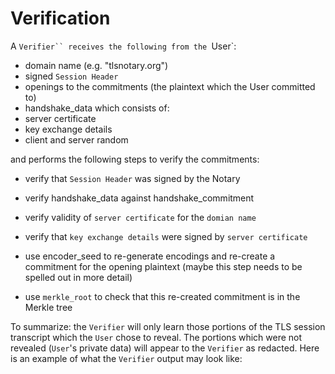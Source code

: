 # Verification

A `Verifier`` receives the following from the `User`:

<!-- TODO will explain each -->

- domain name (e.g. "tlsnotary.org")
- signed `Session Header`
- openings to the commitments (the plaintext which the User committed to)
- handshake_data which consists of:
 - server certificate
 - key exchange details
 - client and server random

and performs the following steps to verify the commitments:

<!-- // you can see these steps in tlsn/tlsn-core/tests/api.rs -->

- verify that `Session Header` was signed by the Notary
- verify handshake_data against handshake_commitment
- verify validity of `server certificate` for the `domian name`
- verify that `key exchange details` were signed by `server certificate`

- use encoder_seed to re-generate encodings and re-create a commitment for the opening plaintext 
(maybe this step needs to be spelled out in more detail)
- use `merkle_root` to check that this re-created commitment is in the Merkle tree


To summarize: the `Verifier` will only learn those portions of the TLS session transcript which the `User` chose to reveal. The portions which were not revealed (`User`'s private data) will appear to the `Verifier` as redacted. Here is an example of what the `Verifier` output may look like:

<!-- // paste here a picture of an HTTP request with redacted fields -->